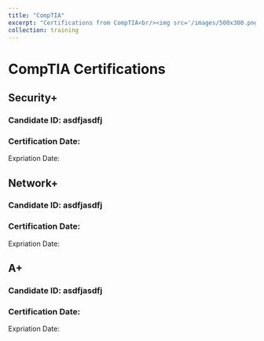 ```yaml
---
title: "CompTIA"
excerpt: "Certifications from CompTIA<br/><img src='/images/500x300.png'>"
collection: training
---
```

# CompTIA Certifications

## Security+
### Candidate ID: asdfjasdfj
### Certification Date: 
Expriation Date: 

## Network+
### Candidate ID: asdfjasdfj
### Certification Date: 
Expriation Date: 

## A+
### Candidate ID: asdfjasdfj
### Certification Date: 
Expriation Date: 
